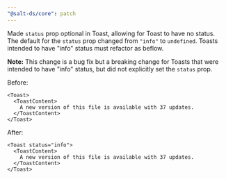 ```yaml
---
"@salt-ds/core": patch
---
```


Made `status` prop optional in Toast, allowing for Toast to have no status.
The default for the `status` prop changed from `"info"` to `undefined`. Toasts intended to have "info" status must refactor as beflow.

**Note:** This change is a bug fix but a breaking change for Toasts that were intended to have "info" status, but did not explicitly set the `status` prop.

Before:

```tsx
<Toast>
  <ToastContent>
    A new version of this file is available with 37 updates.
  </ToastContent>
</Toast>
```

After:

```tsx
<Toast status="info">
  <ToastContent>
    A new version of this file is available with 37 updates.
  </ToastContent>
</Toast>
```

